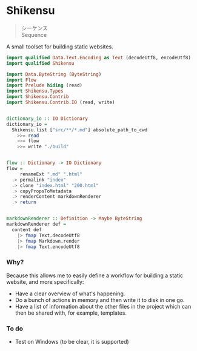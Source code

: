 # Shīkensu

> シーケンス    
> Sequence

A small toolset for building static websites.


```haskell
import qualified Data.Text.Encoding as Text (decodeUtf8, encodeUtf8)
import qualified Shikensu

import Data.ByteString (ByteString)
import Flow
import Prelude hiding (read)
import Shikensu.Types
import Shikensu.Contrib
import Shikensu.Contrib.IO (read, write)


dictionary_io :: IO Dictionary
dictionary_io =
  Shikensu.list ["src/**/*.md"] absolute_path_to_cwd
    >>= read
    >>= flow
    >>= write "./build"


flow :: Dictionary -> IO Dictionary
flow =
     renameExt ".md" ".html"
  .> permalink "index"
  .> clone "index.html" "200.html"
  .> copyPropsToMetadata
  .> renderContent markdownRenderer
  .> return


markdownRenderer :: Definition -> Maybe ByteString
markdownRenderer def =
  content def
    |> fmap Text.decodeUtf8
    |> fmap Markdown.render
    |> fmap Text.encodeUtf8
```



### Why?

Because this allows me to easily define a workflow for building a static website, and more specifically:

- Have a clear overview of what's happening.
- Do a bunch of actions in memory and then write it to disk in one go.
- Have a list of information about the other files in the project which can then be shared with, for example, templates.



### To do

- Test on Windows (to be clear, it is supported)
